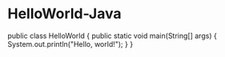 # HelloWorld-Java

public class HelloWorld {
    public static void main(String[] args) {
        System.out.println("Hello, world!");
    }
}
